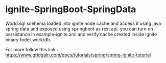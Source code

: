 # ignite-SpringBoot-SpringData

World.sql scehema loaded into ignite node cache and access it using java spring data and exposed using springboot as rest api.
you can turn on persistance in example-ignite.xml and verify cache created inside ignite binary foder work\db.

For more follow this link :
https://www.gridgain.com/docs/tutorials/spring/spring-ignite-tutorial
